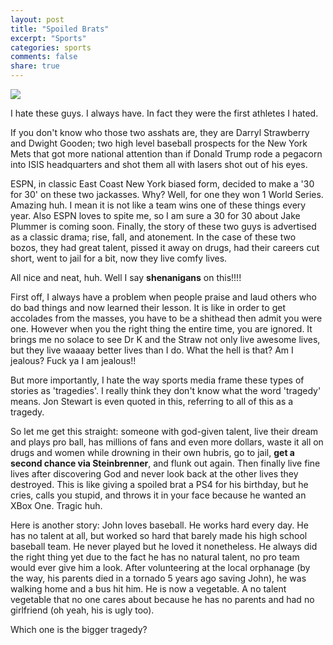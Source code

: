 ```yaml
---
layout: post
title: "Spoiled Brats"
excerpt: "Sports"
categories: sports
comments: false
share: true
---
```


![](http://www.ooyuz.com/images/2016/6/14/1468518750281.jpg)



I hate these guys. I always have. In fact they were the first athletes I hated.


If you don't know who those two asshats are, they are Darryl Strawberry and Dwight Gooden; two high level baseball prospects for the New York Mets that got more national attention than if Donald Trump rode a pegacorn into ISIS headquarters and shot them all with lasers shot out of his eyes. 



ESPN, in classic East Coast New York biased form, decided to make a '30 for 30' on these two jackasses. Why? Well, for one they won 1 World Series. Amazing huh. I mean it is not like a team wins one of these things every year. Also ESPN loves to spite me, so I am sure a 30 for 30 about Jake Plummer is coming soon. Finally, the story of these two guys is advertised as a classic drama; rise, fall, and atonement. In the case of these two bozos, they had great talent, pissed it away on drugs, had their careers cut short, went to jail for a bit, now they live comfy lives.


All nice and neat, huh. Well I say **shenanigans** on this!!!!


First off, I always have a problem when people praise and laud others who do bad things and now learned their lesson. It is like in order to get accolades from the masses, you have to be a shithead then admit you were one. However when you the right thing the entire time, you are ignored. It brings me no solace to see Dr K and the Straw not only live awesome lives, but they live waaaay better lives than I do. What the hell is that? Am I jealous? Fuck ya I am jealous!!


But more importantly, I hate the way sports media frame these types of stories as 'tragedies'. I really think they don't know what the word 'tragedy' means. Jon Stewart is even quoted in this, referring to all of this as a tragedy.


So let me get this straight: someone with god-given talent, live their dream and plays pro ball, has millions of fans and even more dollars, waste it all on drugs and women while drowning in their own hubris, go to jail, **get a second chance via Steinbrenner**, and flunk out again. Then finally live fine lives after discovering God and never look back at the other lives they destroyed. This is like giving a spoiled brat a PS4 for his birthday, but he cries, calls you stupid, and throws it in your face because he wanted an XBox One. Tragic huh. 

Here is another story: John loves baseball. He works hard every day. He has no talent at all, but worked so hard that barely made his high school baseball team. He never played but he loved it nonetheless. He always did the right thing yet due to the fact he has no natural talent, no pro team would ever give him a look. After volunteering at the local orphanage (by the way, his parents died in a tornado 5 years ago saving John), he was walking home and a bus hit him. He is now a vegetable. A no talent vegetable that no one cares about because he has no parents and had no girlfriend (oh yeah, his is ugly too). 

Which one is the bigger tragedy?

